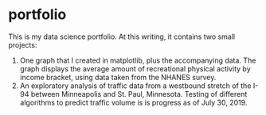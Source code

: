# portfolio
This is my data science portfolio. At this writing, it contains two small projects: 
1. One graph that I created in matplotlib, plus the accompanying data. The graph displays the average amount of recreational physical activity by income bracket, using data taken from the NHANES survey.
2. An exploratory analysis of traffic data from a westbound stretch of the I-94 between Minneapolis and St. Paul, Minnesota. Testing of different algorithms to predict traffic volume is is progress as of July 30, 2019.
